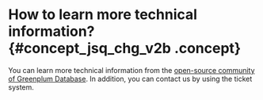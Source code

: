 # How to learn more technical information? {#concept_jsq_chg_v2b .concept}

You can learn more technical information from the [open-source community of Greenplum Database](http://www.greenplum.org/). In addition, you can contact us by using the ticket system.

